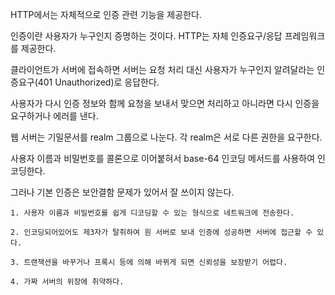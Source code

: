 HTTP에서는 자체적으로 인증 관련 기능을 제공한다.

인증이란 사용자가 누구인지 증명하는 것이다. HTTP는 자체 인증요구/응답 프레임워크를 제공한다.

클라이언트가 서버에 접속하면 서버는 요청 처리 대신 사용자가 누구인지 알려달라는 인증요구(401 Unauthorized)로 응답한다.

사용자가 다시 인증 정보와 함께 요청을 보내서 맞으면 처리하고 아니라면 다시 인증을 요구하거나 에러를 낸다.

웹 서버는 기밀문서를 realm 그룹으로 나눈다. 각 realm은 서로 다른 권한을 요구한다.

사용자 이름과 비밀번호를 콜론으로 이어붙혀서 base-64 인코딩 메서드를 사용하여 인코딩한다.

그러나 기본 인증은 보안결함 문제가 있어서 잘 쓰이지 않는다.

    1. 사용자 이름과 비밀번호를 쉽게 디코딩할 수 있는 형식으로 네트워크에 전송한다.

    2. 인코딩되어있어도 제3자가 탈취하여 원 서버로 보내 인증에 성공하면 서버에 접근할 수 있다.

    3. 트랜잭션을 바꾸거나 프록시 등에 의해 바뀌게 되면 신뢰성을 보장받기 어렵다.

    4. 가짜 서버의 위장에 취약하다.
